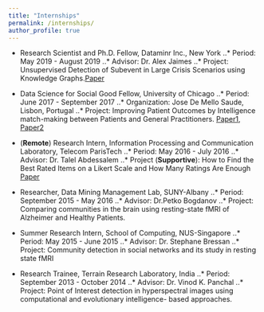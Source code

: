 ```yaml
---
title: "Internships"
permalink: /internships/
author_profile: true
---
```


* Research Scientist and Ph.D. Fellow, Dataminr Inc., New York 
..* Period: May 2019 - August 2019
..* Advisor: Dr. Alex Jaimes
..* Project: Unsupervised Detection of Subevent in Large Crisis Scenarios using Knowledge Graphs.[Paper](https://arxiv.org/abs/1912.13332)


* Data Science for Social Good Fellow, University of Chicago 
..* Period: June 2017 - September 2017
..* Organization: Jose De Mello Saude, Lisbon, Portugal
..* Project: Improving Patient Outcomes by Intelligence match-making between Patients and General Practitioners. [Paper1](https://ieeexplore.ieee.org/abstract/document/8419395/), [Paper2](https://ieeexplore.ieee.org/abstract/document/8631410)

* (**Remote**) Research Intern, Information Processing and Communication Laboratory, Telecom ParisTech 
..* Period: May 2016 - July 2016
..* Advisor: Dr. Talel Abdessalem
..* Project (__Supportive__): How to Find the Best Rated Items on a Likert Scale and How Many Ratings Are Enough [Paper](https://link.springer.com/chapter/10.1007%2F978-3-319-64471-4_28)

* Researcher, Data Mining Management Lab, SUNY-Albany 
..* Period: September 2015 - May 2016
..* Advisor: Dr.Petko Bogdanov
..* Project: Comparing communities in the brain using resting-state fMRI of Alzheimer and Healthy Patients.

* Summer Research Intern, School of Computing, NUS-Singapore 
..* Period: May 2015 - June 2015
..* Advisor: Dr. Stephane Bressan
..* Project: Community detection in social networks and its study in resting state fMRI

* Research Trainee, Terrain Research Laboratory, India 
..* Period: September 2013 - October 2014
..* Advisor: Dr. Vinod K. Panchal
..* Project: Point of Interest detection in hyperspectral images using computational and evolutionary intelligence-
based approaches.